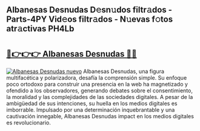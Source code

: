 ## Albanesas Desnudas D𝚎sn𝚞dos filtr𝚊dos - Parts-4PY Vid𝚎os filtr𝚊dos - N𝚞evas f𝚘tos atr𝚊ctivas PH4Lb

# <h2><a href="http://mb2gv6s.tromn.icu/?c=Albanesas+Desnudas">🔗👉👉👉 Albanesas Desnudas 🔗🔗</a></h2>

[![Albanesas Desnudas nuevo](https://i.imgur.com/pEAQMta.gif)](http://mb2gv6s.tromn.icu/?c=Albanesas+Desnudas)
Albanesas Desnudas, una figura multifacética y polarizadora, desafía la comprensión simple. Su enfoque poco ortodoxo para construir una presencia en la web ha magnetizado y ofendido a los observadores, generando debates sobre el consentimiento, la moralidad y las complejidades de las sociedades digitales. A pesar de la ambigüedad de sus intenciones, su huella en los medios digitales es imborrable. Impulsado por una determinación inquebrantable y una cautivación innegable, Albanesas Desnudas impact en los medios digitales es revolucionario.
